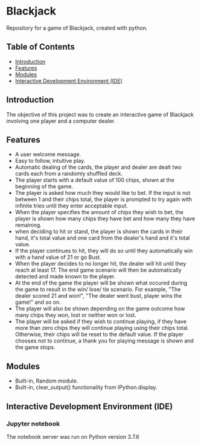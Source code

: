 # Blackjack
Repository for a game of Blackjack, created with python.

## Table of Contents
* [Introduction](https://github.com/AoifeFlanagan/Blackjack#Introduction)
* [Features](https://github.com/AoifeFlanagan/Blackjack#Features)
* [Modules](https://github.com/AoifeFlanagan/Blackjack#Modules)
* [Interactive Development Environment (IDE)](https://github.com/AoifeFlanagan/Blackjack#Interactive-Development-Environment-(IDE))

## Introduction
The objective of this project was to create an interactive game of Blackjack involving one player and a computer dealer. 

## Features
* A user welcome message.
* Easy to follow, intuitive play. 
* Automatic dealing of the cards, the player and dealer are dealt two cards each from a randomly shuffled deck. 
* The player starts with a default value of 100 chips, shown at the beginning of the game.
* The player is asked how much they would like to bet. If the input is not between 1 and their chips total, the player is prompted to try again with infinite tries until they enter acceptable input.
* When the player specifies the amount of chips they wish to bet, the player is shown how many chips they have bet and how many they have remaining. 
* when deciding to hit or stand, the player is shown the cards in their hand, it's total value and one card from the dealer's hand and it's total value.
* If the player continues to hit, they will do so until they automatically win with a hand value of 21 or go Bust. 
* When the player decides to no longer hit, the dealer will hit until they reach at least 17. The end game scenario will then be automatically detected and made known to the player. 
* At the end of the game the player will be shown what occured during the game to result in the win/ lose/ tie scenario. For example, "The dealer scored 21 and won!", "The dealer went bust, player wins the game!" and so on. 
* The player will also be shown depending on the game outcome how many chips they won, lost or neither won or lost.
* The player will be asked if they wish to continue playing, if they have more than zero chips they will continue playing using their chips total. Otherwise, their chips will be reset to the default value. If the player chooses not to continue, a thank you for playing message is shown and the game stops.

## Modules
* Built-in, Random module.
* Built-in, clear_output() functionality from IPython.display.

## Interactive Development Environment (IDE)

### **Jupyter notebook**
The notebook server was run on Python version 3.7.6
